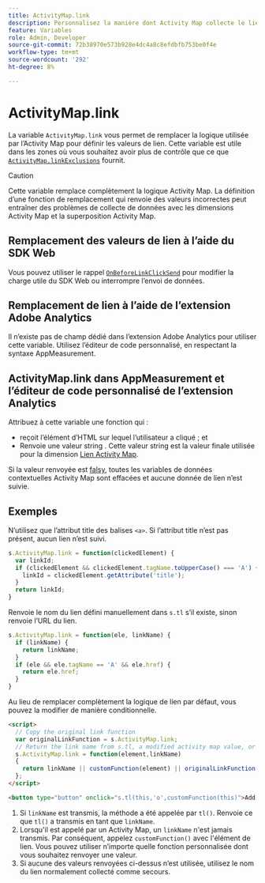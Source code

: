 ```yaml
---
title: ActivityMap.link
description: Personnalisez la manière dont Activity Map collecte le lien sur lequel l’utilisateur a cliqué.
feature: Variables
role: Admin, Developer
source-git-commit: 72b38970e573b928e4dc4a8c8efdbfb753be0f4e
workflow-type: tm+mt
source-wordcount: '292'
ht-degree: 8%

---
```


# ActivityMap.link

La variable `ActivityMap.link` vous permet de remplacer la logique utilisée par l’Activity Map pour définir les valeurs de lien. Cette variable est utile dans les zones où vous souhaitez avoir plus de contrôle que ce que [`ActivityMap.linkExclusions`](../config-vars/activitymap-linkexclusions.md) fournit.

>[!CAUTION]
>Cette variable remplace complètement la logique Activity Map. La définition d’une fonction de remplacement qui renvoie des valeurs incorrectes peut entraîner des problèmes de collecte de données avec les dimensions Activity Map et la superposition Activity Map.

## Remplacement des valeurs de lien à l’aide du SDK Web

Vous pouvez utiliser le rappel [`OnBeforeLinkClickSend`](https://experienceleague.adobe.com/en/docs/experience-platform/web-sdk/commands/configure/onbeforelinkclicksend) pour modifier la charge utile du SDK Web ou interrompre l’envoi de données.

## Remplacement de lien à l’aide de l’extension Adobe Analytics

Il n’existe pas de champ dédié dans l’extension Adobe Analytics pour utiliser cette variable. Utilisez l’éditeur de code personnalisé, en respectant la syntaxe AppMeasurement.

## ActivityMap.link dans AppMeasurement et l’éditeur de code personnalisé de l’extension Analytics

Attribuez à cette variable une fonction qui :

* reçoit l’élément d’HTML sur lequel l’utilisateur a cliqué ; et
* Renvoie une valeur string . Cette valeur string est la valeur finale utilisée pour la dimension [Lien Activity Map](/help/components/dimensions/activity-map-link.md).

Si la valeur renvoyée est [falsy](https://developer.mozilla.org/fr-FR/docs/Glossaire/Falsy), toutes les variables de données contextuelles Activity Map sont effacées et aucune donnée de lien n’est suivie.

## Exemples

N’utilisez que l’attribut title des balises `<a>`. Si l’attribut title n’est pas présent, aucun lien n’est suivi.

```js
s.ActivityMap.link = function(clickedElement) {
  var linkId;
  if (clickedElement && clickedElement.tagName.toUpperCase() === 'A') {
    linkId = clickedElement.getAttribute('title');
  }
  return linkId;
}
```

Renvoie le nom du lien défini manuellement dans `s.tl` s’il existe, sinon renvoie l’URL du lien.

```js
s.ActivityMap.link = function(ele, linkName) {
  if (linkName) {
    return linkName;
  }
  if (ele && ele.tagName == 'A' && ele.href) {
    return ele.href;
  }
}
```

Au lieu de remplacer complètement la logique de lien par défaut, vous pouvez la modifier de manière conditionnelle.

```html
<script>
  // Copy the original link function
  var originalLinkFunction = s.ActivityMap.link;
  // Return the link name from s.tl, a modified activity map value, or the original activity map value
  s.ActivityMap.link = function(element,linkName)
  {
    return linkName || customFunction(element) || originalLinkFunction(element,linkName);
  };
</script>

<button type="button" onclick="s.tl(this,'o',customFunction(this)">Add To Cart</button>
```

1. Si `linkName` est transmis, la méthode a été appelée par `tl()`. Renvoie ce que `tl()` a transmis en tant que `linkName`.
2. Lorsqu&#39;il est appelé par un Activity Map, un `linkName` n&#39;est jamais transmis. Par conséquent, appelez `customFunction()` avec l&#39;élément de lien. Vous pouvez utiliser n’importe quelle fonction personnalisée dont vous souhaitez renvoyer une valeur.
3. Si aucune des valeurs renvoyées ci-dessus n’est utilisée, utilisez le nom du lien normalement collecté comme secours.
